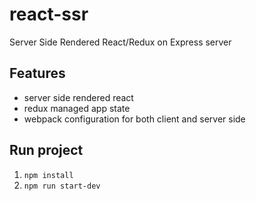 # react-ssr
Server Side Rendered React/Redux on Express server

## Features
- server side rendered react
- redux managed app state
- webpack configuration for both client and server side

## Run project
1. `npm install`
2. `npm run start-dev`

